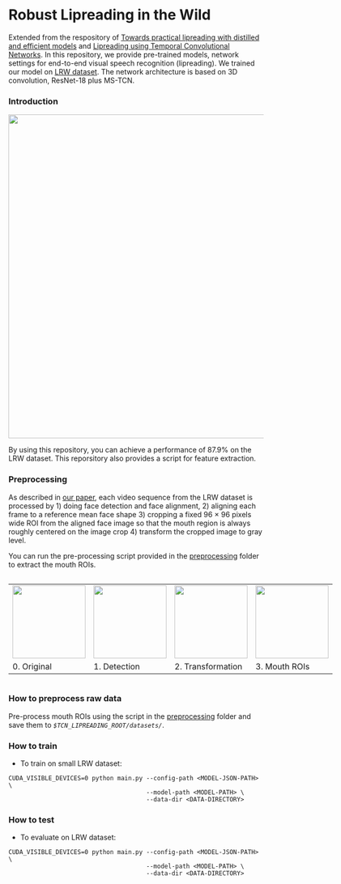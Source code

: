 # Robust Lipreading in the Wild

Extended from the respository of [Towards practical lipreading with distilled and efficient models](https://sites.google.com/view/audiovisual-speech-recognition#h.p_f7ihgs_dULaj) and [Lipreading using Temporal Convolutional Networks](https://sites.google.com/view/audiovisual-speech-recognition#h.p_jP6ptilqb75s). In this repository, we provide pre-trained models, network settings for end-to-end visual speech recognition (lipreading). We trained our model on [LRW dataset](http://www.robots.ox.ac.uk/~vgg/data/lip_reading/lrw1.html). The network architecture is based on 3D convolution, ResNet-18 plus MS-TCN.


### Introduction



<div align="center"><img src="doc/pipeline.png" width="640"/></div>

By using this repository, you can achieve a performance of 87.9% on the LRW dataset. This reporsitory also provides a script for feature extraction.

### Preprocessing

As described in [our paper](https://arxiv.org/abs/2001.08702), each video sequence from the LRW dataset is processed by 1) doing face detection and face alignment, 2) aligning each frame to a reference mean face shape 3) cropping a fixed 96 × 96 pixels wide ROI from the aligned face image so that the mouth region is always roughly centered on the image crop 4) transform the cropped image to gray level.

You can run the pre-processing script provided in the [preprocessing](./preprocessing) folder to extract the mouth ROIs.

<table style="display: inline-table;">  
<tr><td><img src="doc/demo/original.gif", width="144"></td><td><img src="doc/demo/detected.gif" width="144"></td><td><img src="doc/demo/transformed.gif" width="144"></td><td><img src="doc/demo/cropped.gif" width="144"></td></tr>
<tr><td>0. Original</td> <td>1. Detection</td> <td>2. Transformation</td> <td>3. Mouth ROIs</td> </tr>
</table>



### How to preprocess raw data

Pre-process mouth ROIs using the script in the [preprocessing](./preprocessing) folder and save them to *`$TCN_LIPREADING_ROOT/datasets/`*.



### How to train

* To train on small LRW dataset:

```Shell
CUDA_VISIBLE_DEVICES=0 python main.py --config-path <MODEL-JSON-PATH> \
                                      --model-path <MODEL-PATH> \
                                      --data-dir <DATA-DIRECTORY>
```


### How to test

* To evaluate on LRW dataset:

```Shell
CUDA_VISIBLE_DEVICES=0 python main.py --config-path <MODEL-JSON-PATH> \
                                      --model-path <MODEL-PATH> \
                                      --data-dir <DATA-DIRECTORY>
```

